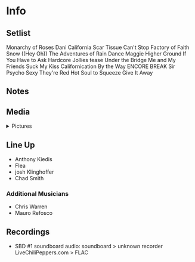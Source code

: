 # Info

## Setlist

Monarchy of Roses
Dani California
Scar Tissue
Can't Stop
Factory of Faith
Snow ((Hey Oh))
The Adventures of Rain Dance Maggie
Higher Ground
If You Have to Ask
Hardcore Jollies tease
Under the Bridge
Me and My Friends
Suck My Kiss
Californication
By the Way
ENCORE BREAK
Sir Psycho Sexy
They're Red Hot
Soul to Squeeze
Give It Away

## Notes

## Media 

<details>
  <summary>Pictures</summary>
  <!--<img alt="Setlist" title="Setlist" src="_.jpg" height="200" />-->
</details>

## Line Up

* Anthony Kiedis
* Flea
* josh Klinghoffer
* Chad Smith

### Additional Musicians
* Chris Warren  
* Mauro Refosco

## Recordings

* SBD #1 soundboard audio: soundboard > unknown recorder LiveChiliPeppers.com > FLAC
